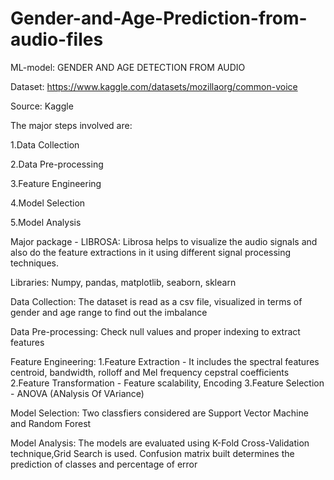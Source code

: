 # Gender-and-Age-Prediction-from-audio-files

ML-model: GENDER AND AGE DETECTION FROM AUDIO 

Dataset: https://www.kaggle.com/datasets/mozillaorg/common-voice

Source: Kaggle

The major steps involved are:

1.Data Collection

2.Data Pre-processing

3.Feature Engineering

4.Model Selection

5.Model Analysis


Major package - LIBROSA:
Librosa helps to visualize the audio signals and also do the feature extractions in it using different signal processing techniques.

Libraries:
Numpy, pandas, matplotlib, seaborn, sklearn

Data Collection:
The dataset is read as a csv file, visualized in terms of gender and age range to find out the imbalance

Data Pre-processing:
Check null values and proper indexing to extract features

Feature Engineering:
1.Feature Extraction - It includes the spectral features centroid, bandwidth, rolloff and Mel frequency cepstral coefficients
2.Feature Transformation - Feature scalability, Encoding
3.Feature Selection - ANOVA (ANalysis Of VAriance)

Model Selection:
Two classfiers considered are Support Vector Machine and Random Forest

Model Analysis:
The models are evaluated using K-Fold Cross-Validation technique,Grid Search is used.
Confusion matrix built determines the prediction of classes and percentage of error





